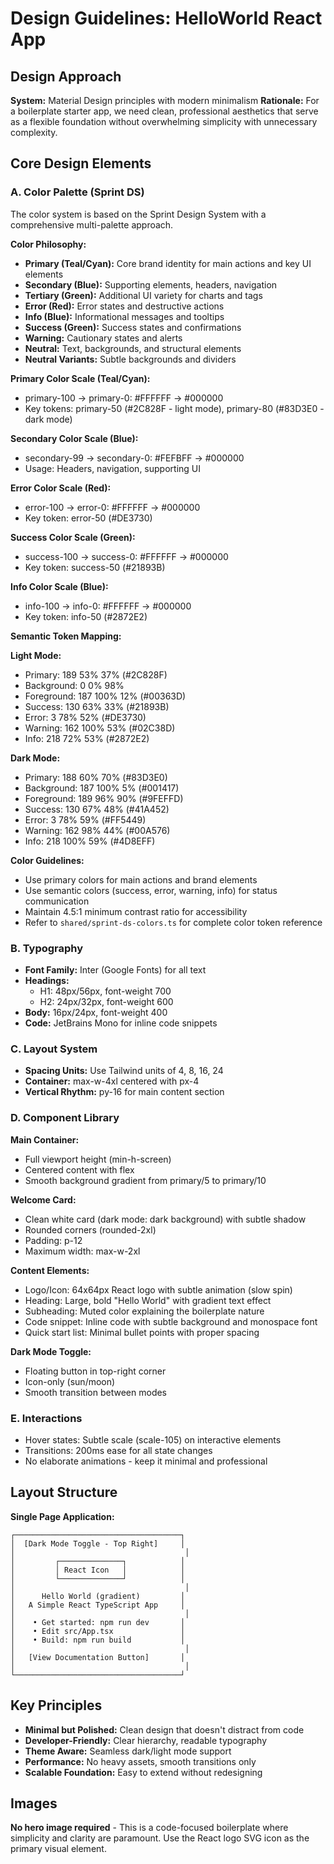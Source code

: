 # Design Guidelines: HelloWorld React App

## Design Approach
**System:** Material Design principles with modern minimalism
**Rationale:** For a boilerplate starter app, we need clean, professional aesthetics that serve as a flexible foundation without overwhelming simplicity with unnecessary complexity.

## Core Design Elements

### A. Color Palette (Sprint DS)
The color system is based on the Sprint Design System with a comprehensive multi-palette approach.

**Color Philosophy:**
- **Primary (Teal/Cyan):** Core brand identity for main actions and key UI elements
- **Secondary (Blue):** Supporting elements, headers, navigation
- **Tertiary (Green):** Additional UI variety for charts and tags
- **Error (Red):** Error states and destructive actions
- **Info (Blue):** Informational messages and tooltips
- **Success (Green):** Success states and confirmations
- **Warning:** Cautionary states and alerts
- **Neutral:** Text, backgrounds, and structural elements
- **Neutral Variants:** Subtle backgrounds and dividers

**Primary Color Scale (Teal/Cyan):**
- primary-100 → primary-0: #FFFFFF → #000000
- Key tokens: primary-50 (#2C828F - light mode), primary-80 (#83D3E0 - dark mode)

**Secondary Color Scale (Blue):**
- secondary-99 → secondary-0: #FEFBFF → #000000
- Usage: Headers, navigation, supporting UI

**Error Color Scale (Red):**
- error-100 → error-0: #FFFFFF → #000000
- Key token: error-50 (#DE3730)

**Success Color Scale (Green):**
- success-100 → success-0: #FFFFFF → #000000
- Key token: success-50 (#21893B)

**Info Color Scale (Blue):**
- info-100 → info-0: #FFFFFF → #000000
- Key token: info-50 (#2872E2)

**Semantic Token Mapping:**

**Light Mode:**
- Primary: 189 53% 37% (#2C828F)
- Background: 0 0% 98%
- Foreground: 187 100% 12% (#00363D)
- Success: 130 63% 33% (#21893B)
- Error: 3 78% 52% (#DE3730)
- Warning: 162 100% 53% (#02C38D)
- Info: 218 72% 53% (#2872E2)

**Dark Mode:**
- Primary: 188 60% 70% (#83D3E0)
- Background: 187 100% 5% (#001417)
- Foreground: 189 96% 90% (#9FEFFD)
- Success: 130 67% 48% (#41A452)
- Error: 3 78% 59% (#FF5449)
- Warning: 162 98% 44% (#00A576)
- Info: 218 100% 59% (#4D8EFF)

**Color Guidelines:**
- Use primary colors for main actions and brand elements
- Use semantic colors (success, error, warning, info) for status communication
- Maintain 4.5:1 minimum contrast ratio for accessibility
- Refer to `shared/sprint-ds-colors.ts` for complete color token reference

### B. Typography
- **Font Family:** Inter (Google Fonts) for all text
- **Headings:** 
  - H1: 48px/56px, font-weight 700
  - H2: 24px/32px, font-weight 600
- **Body:** 16px/24px, font-weight 400
- **Code:** JetBrains Mono for inline code snippets

### C. Layout System
- **Spacing Units:** Use Tailwind units of 4, 8, 16, 24
- **Container:** max-w-4xl centered with px-4
- **Vertical Rhythm:** py-16 for main content section

### D. Component Library

**Main Container:**
- Full viewport height (min-h-screen)
- Centered content with flex
- Smooth background gradient from primary/5 to primary/10

**Welcome Card:**
- Clean white card (dark mode: dark background) with subtle shadow
- Rounded corners (rounded-2xl)
- Padding: p-12
- Maximum width: max-w-2xl

**Content Elements:**
- Logo/Icon: 64x64px React logo with subtle animation (slow spin)
- Heading: Large, bold "Hello World" with gradient text effect
- Subheading: Muted color explaining the boilerplate nature
- Code snippet: Inline code with subtle background and monospace font
- Quick start list: Minimal bullet points with proper spacing

**Dark Mode Toggle:**
- Floating button in top-right corner
- Icon-only (sun/moon)
- Smooth transition between modes

### E. Interactions
- Hover states: Subtle scale (scale-105) on interactive elements
- Transitions: 200ms ease for all state changes
- No elaborate animations - keep it minimal and professional

## Layout Structure

**Single Page Application:**
```
┌─────────────────────────────────────┐
│  [Dark Mode Toggle - Top Right]     │
│                                      │
│         ┌──────────────┐            │
│         │ React Icon   │            │
│         └──────────────┘            │
│                                      │
│      Hello World (gradient)         │
│   A Simple React TypeScript App     │
│                                      │
│    • Get started: npm run dev       │
│    • Edit src/App.tsx               │
│    • Build: npm run build           │
│                                      │
│   [View Documentation Button]       │
│                                      │
└─────────────────────────────────────┘
```

## Key Principles
- **Minimal but Polished:** Clean design that doesn't distract from code
- **Developer-Friendly:** Clear hierarchy, readable typography
- **Theme Aware:** Seamless dark/light mode support
- **Performance:** No heavy assets, smooth transitions only
- **Scalable Foundation:** Easy to extend without redesigning

## Images
**No hero image required** - This is a code-focused boilerplate where simplicity and clarity are paramount. Use the React logo SVG icon as the primary visual element.